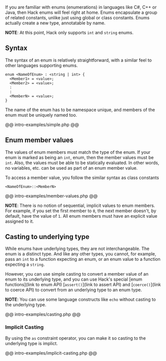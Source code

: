 If you are familiar with enums (enumerations) in languages like C#, C++ or Java, then Hack enums will feel right at home. Enums encapsulate a group of related constants, unlike just using global or class constants. Enums actually create a new type, annotatable by name. 

**NOTE**: At this point, Hack only supports `int` and `string` enums.

## Syntax

The syntax of an enum is relatively straightforward, with a similar feel to other languages supporting enums.

```
enum <NameOfEnum> : <string | int> {
  <Member1> = <value>;
  <Member2> = <value>;
  :
  :
  <MemberN> = <value>;
} 
```

The name of the enum has to be namespace unique, and members of the enum must be uniquely named too.

@@ intro-examples/simple.php @@

## Enum member values

The values of enum members must match the type of the enum. If your enum is marked as being an `int`, enum, then the member values must be `int`. Also, the values must be able to be statically evaluated. In other words, no variables, etc. can be used as part of an enum member value.

To access a member value, you follow the similar syntax as class constants

```
<NameOfEnum>::<MemberN>
```

@@ intro-examples/member-values.php @@

**NOTE**: There is no notion of sequential, implicit values to enum members. For example, if you set the first member to `0`, the next member doesn't, by default, have the value of `1`. All enum members must have an explicit value assigned to it. 

## Casting to underlying type

While enums have underlying types, they are not interchangeable. The enum is a distinct type. And like any other types, you cannot, for example, pass an `int` to a function expecting an enum, or an enum value to a function expecting a `string`. 

However, you can use simple casting to convert a member value of an enum to its underlying type, and you can use Hack's special [enum functions](link to enum API) [`assert()`](link to assert API) and [`coerce()`](link to coerce API) to convert from an underlying type to an enum type.

**NOTE**: You can use some language constructs like `echo` without casting to the underlying type.

@@ intro-examples/casting.php @@

### Implicit Casting

By using the `as` constraint operator, you can make it so casting to the underlying type is implict.

@@ intro-examples/implicit-casting.php @@
